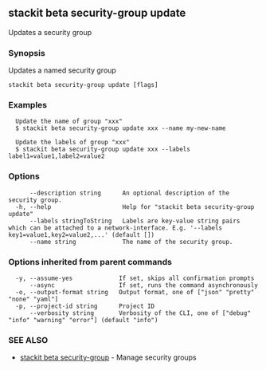 ## stackit beta security-group update

Updates a security group

### Synopsis

Updates a named security group

```
stackit beta security-group update [flags]
```

### Examples

```
  Update the name of group "xxx"
  $ stackit beta security-group update xxx --name my-new-name

  Update the labels of group "xxx"
  $ stackit beta security-group update xxx --labels label1=value1,label2=value2
```

### Options

```
      --description string      An optional description of the security group.
  -h, --help                    Help for "stackit beta security-group update"
      --labels stringToString   Labels are key-value string pairs which can be attached to a network-interface. E.g. '--labels key1=value1,key2=value2,...' (default [])
      --name string             The name of the security group.
```

### Options inherited from parent commands

```
  -y, --assume-yes             If set, skips all confirmation prompts
      --async                  If set, runs the command asynchronously
  -o, --output-format string   Output format, one of ["json" "pretty" "none" "yaml"]
  -p, --project-id string      Project ID
      --verbosity string       Verbosity of the CLI, one of ["debug" "info" "warning" "error"] (default "info")
```

### SEE ALSO

* [stackit beta security-group](./stackit_beta_security-group.md)	 - Manage security groups

